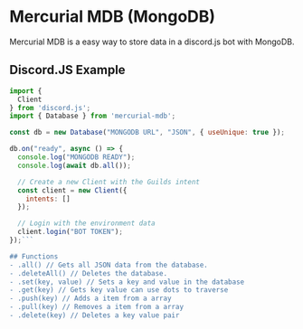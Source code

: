 # Mercurial MDB (MongoDB)

Mercurial MDB is a easy way to store data in a discord.js bot with MongoDB.

## Discord.JS Example
```javascript
import {
  Client
} from 'discord.js';
import { Database } from 'mercurial-mdb';

const db = new Database("MONGODB URL", "JSON", { useUnique: true });

db.on("ready", async () => {
  console.log("MONGODB READY");
  console.log(await db.all());

  // Create a new Client with the Guilds intent
  const client = new Client({
    intents: []
  });

  // Login with the environment data
  client.login("BOT TOKEN");
});```

## Functions
- .all() // Gets all JSON data from the database.
- .deleteAll() // Deletes the database.
- .set(key, value) // Sets a key and value in the database
- .get(key) // Gets key value can use dots to traverse
- .push(key) // Adds a item from a array
- .pull(key) // Removes a item from a array
- .delete(key) // Deletes a key value pair
